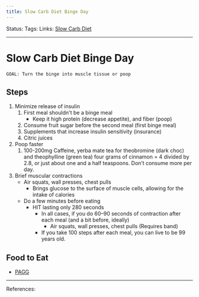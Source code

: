 ```yaml
---
title: Slow Carb Diet Binge Day
---
```

Status:
Tags:
Links: [Slow Carb Diet](out/slow-carb-diet.md)
___
# Slow Carb Diet Binge Day
`GOAL: Turn the binge into muscle tissue or poop`
## Steps
1. Minimize release of insulin
	1.  First meal shouldn't be a binge meal
		- Keep it high protein (decrease appetite), and fiber (poop)
	2. Consume fruit sugar before the second meal (first binge meal)
	3. Supplements that increase insulin sensitivity (insurance)
	4. Citric juices
2. Poop faster
	1. 100-200mg Caffeine, yerba mate tea for theobromine (dark choc) and theophylline (green tea)
	four grams of cinnamon = 4 divided by 2.8, or just about one and a half teaspoons. Don’t consume more per day.
3. Brief muscular contractions
	- Air squats, wall presses, chest pulls
		- Brings glucose to the surface of muscle cells, allowing for the intake of calories
	- Do a few minutes before eating
		- HIT lasting only 280 seconds
			- In all cases, if you do 60–90 seconds of contraction after each meal (and a bit before, ideally)
				- Air squats, wall presses, chest pulls (Requires band)
			- If you take 100 steps after each meal, you can live to be 99 years old.
## Food to Eat
- [PAGG](out/pagg.md)
___
References: